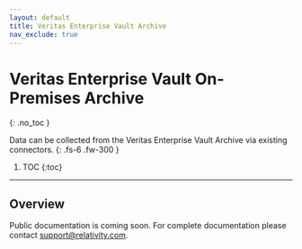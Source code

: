 ```yaml
---
layout: default
title: Veritas Enterprise Vault Archive
nav_exclude: true
---
```


# Veritas Enterprise Vault On-Premises Archive
{: .no_toc }

Data can be collected from the Veritas Enterprise Vault Archive via existing connectors.
{: .fs-6 .fw-300 }

1. TOC
{:toc}

---

## Overview
Public documentation is coming soon. For complete documentation please contact [support@relativity.com](mailto:support@relativity.com).
